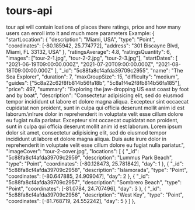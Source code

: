 # tours-api
tour api will contain loations of places there ratings, price and how many users can enroll into it and much more parameters 
Example: 
{
		"startLocation": {
			"description": "Miami, USA",
			"type": "Point",
			"coordinates": [-80.185942, 25.774772],
			"address": "301 Biscayne Blvd, Miami, FL 33132, USA"
		},
		"ratingsAverage": 4.8,
		"ratingsQuantity": 6,
		"images": ["tour-2-1.jpg", "tour-2-2.jpg", "tour-2-3.jpg"],
		"startDates": [
			"2021-06-19T09:00:00.000Z",
			"2021-07-20T09:00:00.000Z",
			"2021-08-18T09:00:00.000Z"
		],
		"_id": "5c88fa8cf4afda39709c2955",
		"name": "The Sea Explorer",
		"duration": 7,
		"maxGroupSize": 15,
		"difficulty": "medium",
		"guides": ["5c8a22c62f8fb814b56fa18b", "5c8a1f4e2f8fb814b56fa185"],
		"price": 497,
		"summary": "Exploring the jaw-dropping US east coast by foot and by boat",
		"description": "Consectetur adipisicing elit, sed do eiusmod tempor incididunt ut labore et dolore magna aliqua. Excepteur sint occaecat cupidatat non proident, sunt in culpa qui officia deserunt mollit anim id est laborum.\nIrure dolor in reprehenderit in voluptate velit esse cillum dolore eu fugiat nulla pariatur. Excepteur sint occaecat cupidatat non proident, sunt in culpa qui officia deserunt mollit anim id est laborum. Lorem ipsum dolor sit amet, consectetur adipisicing elit, sed do eiusmod tempor incididunt ut labore et dolore magna aliqua. Duis aute irure dolor in reprehenderit in voluptate velit esse cillum dolore eu fugiat nulla pariatur.",
		"imageCover": "tour-2-cover.jpg",
		"locations": [
			{
				"_id": "5c88fa8cf4afda39709c2959",
				"description": "Lummus Park Beach",
				"type": "Point",
				"coordinates": [-80.128473, 25.781842],
				"day": 1
			},
			{
				"_id": "5c88fa8cf4afda39709c2958",
				"description": "Islamorada",
				"type": "Point",
				"coordinates": [-80.647885, 24.909047],
				"day": 2
			},
			{
				"_id": "5c88fa8cf4afda39709c2957",
				"description": "Sombrero Beach",
				"type": "Point",
				"coordinates": [-81.0784, 24.707496],
				"day": 3
			},
			{
				"_id": "5c88fa8cf4afda39709c2956",
				"description": "West Key",
				"type": "Point",
				"coordinates": [-81.768719, 24.552242],
				"day": 5
			}
		]
	},